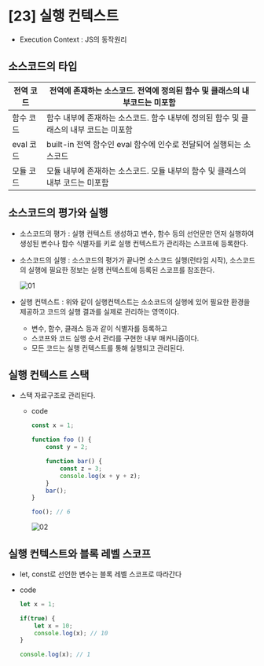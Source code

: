 # [23] 실행 컨텍스트

- Execution Context : JS의 동작원리

## 소스코드의 타입

| 전역 코드 | 전역에 존재하는 소스코드. 전역에 정의된 함수 및 클래스의 내부코드는 미포함 |
| --- | --- |
| 함수 코드 | 함수 내부에 존재하는 소스코드. 함수 내부에 정의된 함수 및 클래스의 내부 코드는 미포함 |
| eval 코드 | built-in 전역 함수인 eval 함수에 인수로 전달되어 실행되는 소스코드 |
| 모듈 코드 | 모듈 내부에 존재하는 소스코드. 모듈 내부의 함수 및 클래스의 내부 코드는 미포함 |

## 소스코드의 평가와 실행

- 소스코드의 평가 : 실행 컨텍스트 생성하고 변수, 함수 등의 선언문만 먼저 실행하여 생성된 변수나 함수 식별자를 키로 실행 컨텍스트가 관리하는 스코프에 등록한다.
- 소스코드의 실행 : 소스코드의 평가가 끝나면 소스코드 실행(런타임 시작), 소스코드의 실행에 필요한 정보는 실행 컨텍스트에 등록된 스코프를 참조한다.
    
    ![01]()
    
- 실행 컨텍스트 : 위와 같이 실행컨텍스트는 소소코드의 실행에 있어 필요한 환경을 제공하고 코드의 실행 결과를 실제로 관리하는 영역이다.
    - 변수, 함수, 클래스 등과 같이 식별자를 등록하고
    - 스코프와 코드 실행 순서 관리를 구현한 내부 매커니즘이다.
    - 모든 코드는 실행 컨텍스트를 통해 실행되고 관리된다.

## 실행 컨텍스트 스택

- 스택 자료구조로 관리된다.
    - code
        
        ```jsx
        const x = 1;
        
        function foo () {
        	const y = 2;
        
        	function bar() {
        		const z = 3;
        		console.log(x + y + z);
        	}
        	bar();
        }
        
        foo(); // 6
        ```
        
        ![02]()
        

## 실행 컨텍스트와 블록 레벨 스코프

- let, const로 선언한 변수는 블록 레벨 스코프로 따라간다
- code
    
    ```jsx
    let x = 1;
    
    if(true) {
    	let x = 10;
    	console.log(x); // 10
    }
    
    console.log(x); // 1
    ```